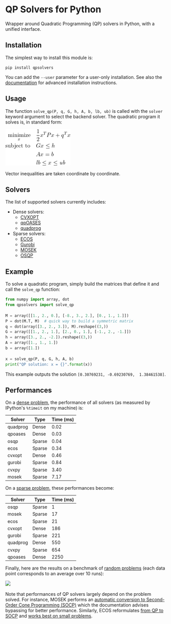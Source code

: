 # QP Solvers for Python

Wrapper around Quadratic Programming (QP) solvers in Python, with a unified
interface.

## Installation

The simplest way to install this module is:
```
pip install qpsolvers
```
You can add the ``--user`` parameter for a user-only installation. See also the
[documentation](https://scaron.info/doc/qpsolvers/installation.html) for
advanced installation instructions.

## Usage

The function ``solve_qp(P, q, G, h, A, b, lb, ub)`` is called with the ``solver``
keyword argument to select the backend solver. The quadratic program it solves
is, in standard form:

![Equation of Quadratic Program](doc/src/images/qp.gif)

Vector inequalities are taken coordinate by coordinate.

## Solvers

The list of supported solvers currently includes:

- Dense solvers:
    - [CVXOPT](http://cvxopt.org/)
    - [qpOASES](https://github.com/coin-or/qpOASES)
    - [quadprog](https://pypi.python.org/pypi/quadprog/)
- Sparse solvers:
    - [ECOS](https://web.stanford.edu/~boyd/papers/ecos.html)
    - [Gurobi](https://www.gurobi.com/)
    - [MOSEK](https://mosek.com/)
    - [OSQP](https://github.com/oxfordcontrol/osqp)

## Example

To solve a quadratic program, simply build the matrices that define it and call
the ``solve_qp`` function:

```python
from numpy import array, dot
from qpsolvers import solve_qp

M = array([[1., 2., 0.], [-8., 3., 2.], [0., 1., 1.]])
P = dot(M.T, M)  # quick way to build a symmetric matrix
q = dot(array([3., 2., 3.]), M).reshape((3,))
G = array([[1., 2., 1.], [2., 0., 1.], [-1., 2., -1.]])
h = array([3., 2., -2.]).reshape((3,))
A = array([1., 1., 1.])
b = array([1.])

x = solve_qp(P, q, G, h, A, b)
print("QP solution: x = {}".format(x))
```

This example outputs the solution ``[0.30769231, -0.69230769,  1.38461538]``.

## Performances

On a [dense problem](examples/dense_problem.py), the performance of all solvers
(as measured by IPython's ``%timeit`` on my machine) is:

| Solver   | Type   | Time (ms) |
| -------- | ------ | --------- |
| quadprog | Dense  | 0.02      |
| qpoases  | Dense  | 0.03      |
| osqp     | Sparse | 0.04      |
| ecos     | Sparse | 0.34      |
| cvxopt   | Dense  | 0.46      |
| gurobi   | Sparse | 0.84      |
| cvxpy    | Sparse | 3.40      |
| mosek    | Sparse | 7.17      |

On a [sparse problem](examples/sparse_problem.py), these performances become:

| Solver   | Type   | Time (ms) |
| -------- | ------ | --------- |
| osqp     | Sparse |    1      |
| mosek    | Sparse |   17      |
| ecos     | Sparse |   21      |
| cvxopt   | Dense  |  186      |
| gurobi   | Sparse |  221      |
| quadprog | Dense  |  550      |
| cvxpy    | Sparse |  654      |
| qpoases  | Dense  | 2250      |

Finally, here are the results on a benchmark of [random
problems](examples/random_problems.py) (each data point corresponds to an
average over 10 runs):

<img src="https://scaron.info/images/qp-benchmark.png">

Note that performances of QP solvers largely depend on the problem solved. For
instance, MOSEK performs an [automatic conversion to Second-Order Cone
Programming
(SOCP)](https://docs.mosek.com/8.1/pythonapi/prob-def-quadratic.html) which the
documentation advises bypassing for better performance. Similarly, ECOS
reformulates [from QP to SOCP](qpsolvers/ecos_.py) and [works best on small
problems](https://web.stanford.edu/%7Eboyd/papers/ecos.html).

